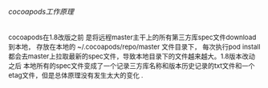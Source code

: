 ###### cocoapods工作原理

<font size=2>cocoapods在1.8改版之前 是将远程master主干上的所有第三方库spec文件download到本地， 存放在本地的 ~/.cocoapods/repo/master 文件目录下， 每次执行pod install都会去master上拉取最新的spec文件，导致本地目录下的文件越来越大。1.8版本改动之后 本地所有的spec文件变成了一个记录三方库名称和版本历史记录的txt文件和一个etag文件，但是总体原理没有发生太大的变化 . </font>





